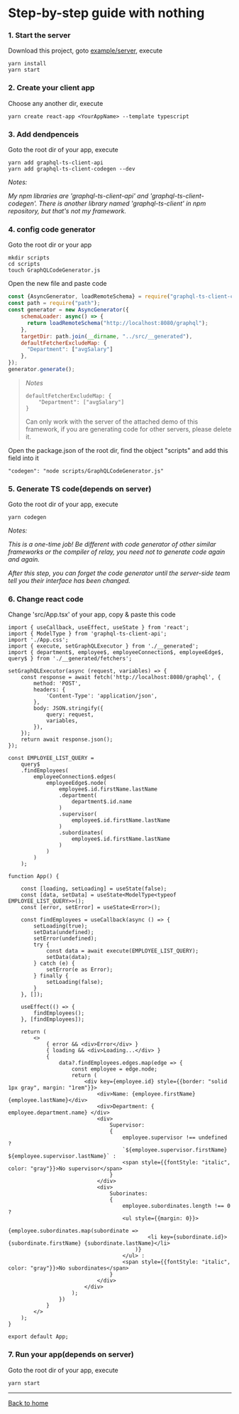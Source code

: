 # Step-by-step guide with nothing


### 1. Start the server

Download this project, goto [example/server](example/server), execute
```
yarn install
yarn start
```

### 2. Create your client app

Choose any another dir, execute
```
yarn create react-app <YourAppName> --template typescript
```

### 3. Add dendpenceis

Goto the root dir of your app, execute
```
yarn add graphql-ts-client-api
yarn add graphql-ts-client-codegen --dev
``` 
*Notes:*

*My npm libraries are 'graphql-ts-client-api' and 'graphql-ts-client-codegen'. There is another library named 'graphql-ts-client' in npm repository, but that's not my framework.*

### 4. config code generator

Goto the root dir or your app
```
mkdir scripts
cd scripts
touch GraphQLCodeGenerator.js
``` 
Open the new file and paste code
```js
const {AsyncGenerator, loadRemoteSchema} = require("graphql-ts-client-codegen");
const path = require("path");
const generator = new AsyncGenerator({
    schemaLoader: async() => {
      return loadRemoteSchema("http://localhost:8080/graphql");
    },
    targetDir: path.join(__dirname, "../src/__generated"),
    defaultFetcherExcludeMap: {
      "Department": ["avgSalary"]
    },
});
generator.generate();
```

> *Notes*
> ```
> defaultFetcherExcludeMap: {
>     "Department": ["avgSalary"]
> }
> ```
> Can only work with the server of the attached demo of this framework, if you are generating code for other servers, please delete it.

Open the package.json of the root dir, find the object "scripts" and add this field into it
```
"codegen": "node scripts/GraphQLCodeGenerator.js"
```

### 5. Generate TS code(depends on server)

Goto the root dir of your app, execute

```
yarn codegen
``` 
*Notes:*

*This is a one-time job! Be different with code generator of other similar frameworks or the compiler of relay, you need not to generate code again and again.*

*After this step, you can forget the code generator until the server-side team tell you their interface has been changed.*

### 6. Change react code
Change 'src/App.tsx' of your app, copy & paste this code
```tsx
import { useCallback, useEffect, useState } from 'react';
import { ModelType } from 'graphql-ts-client-api';
import './App.css';
import { execute, setGraphQLExecutor } from './__generated';
import { department$, employee$, employeeConnection$, employeeEdge$, query$ } from './__generated/fetchers';

setGraphQLExecutor(async (request, variables) => {
    const response = await fetch('http://localhost:8080/graphql', {
		method: 'POST',
		headers: {
			'Content-Type': 'application/json',
		},
		body: JSON.stringify({
			query: request,
			variables,
		}),
	});
	return await response.json();
});

const EMPLOYEE_LIST_QUERY =
    query$
    .findEmployees(
        employeeConnection$.edges(
            employeeEdge$.node(
                employee$.id.firstName.lastName
                .department(
                    department$.id.name
                )
                .supervisor(
                    employee$.id.firstName.lastName
                )
                .subordinates(
                    employee$.id.firstName.lastName
                )
            )
        )
    );

function App() {

    const [loading, setLoading] = useState(false);
    const [data, setData] = useState<ModelType<typeof EMPLOYEE_LIST_QUERY>>();
    const [error, setError] = useState<Error>();

    const findEmployees = useCallback(async () => {
        setLoading(true);
        setData(undefined);
        setError(undefined);
        try {
            const data = await execute(EMPLOYEE_LIST_QUERY);
            setData(data);
        } catch (e) {
            setError(e as Error);
        } finally {
            setLoading(false);
        }
    }, []);

    useEffect(() => {
        findEmployees();
    }, [findEmployees]);

    return (
        <>
            { error && <div>Error</div> }
            { loading && <div>Loading...</div> }
            {
                data?.findEmployees.edges.map(edge => { 
                    const employee = edge.node;
                    return (
                        <div key={employee.id} style={{border: "solid 1px gray", margin: "1rem"}}>
                            <div>Name: {employee.firstName} {employee.lastName}</div>
                            <div>Department: { employee.department.name} </div>
                            <div>
                                Supervisor: 
                                { 
                                    employee.supervisor !== undefined ? 
                                    `${employee.supervisor.firstName} ${employee.supervisor.lastName}` : 
                                    <span style={{fontStyle: "italic", color: "gray"}}>No supervisor</span>
                                }
                            </div>
                            <div>
                                Suborinates: 
                                {
                                    employee.subordinates.length !== 0 ?
                                    <ul style={{margin: 0}}>
                                        {employee.subordinates.map(subordinate => 
                                            <li key={subordinate.id}>{subordinate.firstName} {subordinate.lastName}</li>
                                        )}
                                    </ul> :
                                    <span style={{fontStyle: "italic", color: "gray"}}>No subordinates</span>
                                }
                            </div>
                        </div>
                    );
                })
            }
        </>
    );
}

export default App;
```

### 7. Run your app(depends on server)

Goto the root dir of your app, execute 
```
yarn start
```

____________________

[Back to home](https://github.com/babyfish-ct/graphql-ts-client)

